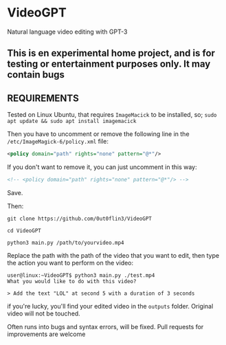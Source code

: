 # VideoGPT
Natural language video editing with GPT-3 

## **This is en experimental home project, and is for testing or entertainment purposes only. It may contain bugs**

## REQUIREMENTS

Tested on Linux Ubuntu, that requires `ImageMacick` to be installed, so; `sudo apt update && sudo apt install imagemacick`

Then you have to uncomment or remove the following line in the `/etc/ImageMagick-6/policy.xml` file:

```xml
<policy domain="path" rights="none" pattern="@*"/>
```

If you don't want to remove it, you can just uncomment in this way:

```xml
<!-- <policy domain="path" rights="none" pattern="@*"/> -->
```
Save.

Then:

`git clone https://github.com/0ut0flin3/VideoGPT`

`cd VideoGPT`

`python3 main.py /path/to/yourvideo.mp4`

Replace the path with the path of the video that you want to edit, then type the action you want to perform on the video:

```console
user@linux:~VideoGPT$ python3 main.py ./test.mp4
What you would like to do with this video?

> Add the text "LOL" at second 5 with a duration of 3 seconds
```

if you're lucky, you'll find your edited video in the `outputs` folder. Original video will not be touched.

Often runs into bugs and syntax errors, will be fixed. Pull requests for improvements are welcome





